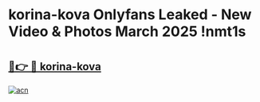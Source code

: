 # korina-kova Onlyfans Leaked - New Video & Photos March 2025 !nmt1s

# <h2><a href="https://t1u0ah.iuczelnia.edu.pl?title=korina-kova&ref=nmt1s">🔗👉 🔴 korina-kova</a></h2>

[![acn](https://github.com/user-attachments/assets/0f9c940e-d8b0-45ae-aac7-cd30a18b3e1c)](https://t1u0ah.iuczelnia.edu.pl?title=korina-kova&ref=nmt1s)

